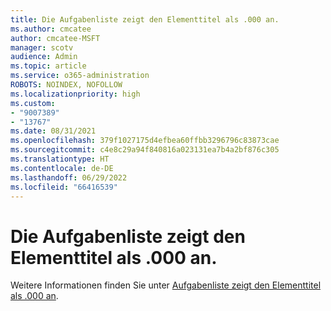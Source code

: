 ```yaml
---
title: Die Aufgabenliste zeigt den Elementtitel als .000 an.
ms.author: cmcatee
author: cmcatee-MSFT
manager: scotv
audience: Admin
ms.topic: article
ms.service: o365-administration
ROBOTS: NOINDEX, NOFOLLOW
ms.localizationpriority: high
ms.custom:
- "9007389"
- "13767"
ms.date: 08/31/2021
ms.openlocfilehash: 379f1027175d4efbea60ffbb3296796c83873cae
ms.sourcegitcommit: c4e8c29a94f840816a023131ea7b4a2bf876c305
ms.translationtype: HT
ms.contentlocale: de-DE
ms.lasthandoff: 06/29/2022
ms.locfileid: "66416539"
---
```

# <a name="task-list-shows-item-title-as-000"></a>Die Aufgabenliste zeigt den Elementtitel als .000 an.

Weitere Informationen finden Sie unter [Aufgabenliste zeigt den Elementtitel als .000 an](https://docs.microsoft.com/sharepoint/troubleshoot/lists-and-libraries/task-list-shows-000).